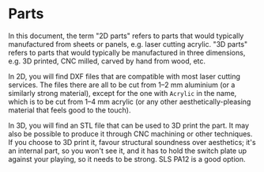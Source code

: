 # Parts

In this document, the term "2D parts" refers to parts that would typically manufactured from sheets or panels, e.g. laser cutting acrylic. "3D parts" refers to parts that would typically be manufactured in three dimensions, e.g. 3D printed, CNC milled, carved by hand from wood, etc.

In 2D, you will find DXF files that are compatible with most laser cutting services. The files there are all to be cut from 1–2 mm aluminium (or a similarly strong material), except for the one with `Acrylic` in the name, which is to be cut from 1–4 mm acrylic (or any other aesthetically-pleasing material that feels good to the touch).

In 3D, you will find an STL file that can be used to 3D print the part. It may also be possible to produce it through CNC machining or other techniques. If you choose to 3D print it, favour structural soundness over aesthetics; it's an internal part, so you won't see it, and it has to hold the switch plate up against your playing, so it needs to be strong. SLS PA12 is a good option.
